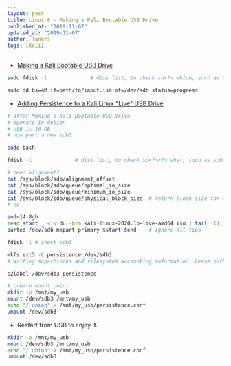 ```yaml
---
layout: post
title: Linux 8 - Making a Kali Bootable USB Drive
published_at: "2019-11-07"
updated_at: "2019-11-07"
author: Taners
tags: [Kali]
---
```


- [Making a Kali Bootable USB Drive](https://www.kali.org/docs/usb/kali-linux-live-usb-install/)

```bash
sudo fdisk -l              # disk list, to check sd<?> which, such as sdb 

sudo dd bs=4M if=path/to/input.iso of=/dev/sdb status=progress
```

- [Adding Persistence to a Kali Linux "Live" USB Drive](https://www.kali.org/docs/usb/kali-linux-live-usb-persistence/)

```bash
# after Making a Kali Bootable USB Drive
# operate in debian
# USB is 16 GB
# now part a new sdb3

sudo bash

fdisk -l              # disk list, to check sd<?><?> what, such as sdb1, sdb2

# need alignment?
cat /sys/block/sdb/alignment_offset  
cat /sys/block/sdb/queue/optimal_io_size
cat /sys/block/sdb/queue/minimum_io_size
cat /sys/block/sdb/queue/physical_block_size  # return block size for align, says 512
# no

end=14.8gb
read start _ < <(du -bcm kali-linux-2020.1b-live-amd64.iso | tail -1); echo $start
parted /dev/sdb mkpart primary $start $end    # ignore all tips

fdisk -l # check sdb3

mkfs.ext3 -L persistence /dev/sdb3
# Writing superblocks and filesystem accounting information: Leave nothin and Enter

e2label /dev/sdb3 persistence

# create mount point
mkdir -p /mnt/my_usb
mount /dev/sdb3 /mnt/my_usb
echo "/ union" > /mnt/my_usb/persistence.conf
umount /dev/sdb3
```

- Restart from USB to enjoy it.

```bash
mkdir -p /mnt/my_usb
mount /dev/sdb3 /mnt/my_usb
echo "/ union" > /mnt/my_usb/persistence.conf
umount /dev/sdb3
```